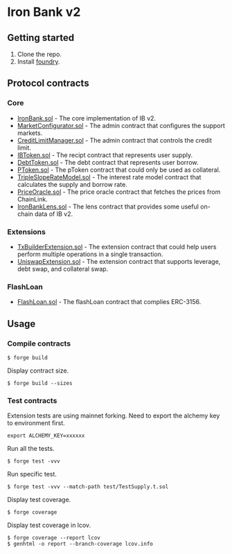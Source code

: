 # Iron Bank v2

## Getting started

1. Clone the repo.
2. Install [foundry](https://github.com/foundry-rs/foundry).

## Protocol contracts

### Core

- [IronBank.sol](https://github.com/ibdotxyz/ib-v2/blob/main/src/protocol/pool/IronBank.sol) - The core implementation of IB v2.
- [MarketConfigurator.sol](https://github.com/ibdotxyz/ib-v2/blob/main/src/protocol/pool/MarketConfigurator.sol) - The admin contract that configures the support markets.
- [CreditLimitManager.sol](https://github.com/ibdotxyz/ib-v2/blob/main/src/protocol/pool/CreditLimitManager.sol) - The admin contract that controls the credit limit.
- [IBToken.sol](https://github.com/ibdotxyz/ib-v2/blob/main/src/protocol/token/IBToken.sol) - The recipt contract that represents user supply.
- [DebtToken.sol](https://github.com/ibdotxyz/ib-v2/blob/main/src/protocol/token/DebtToken.sol) - The debt contract that represents user borrow.
- [PToken.sol](https://github.com/ibdotxyz/ib-v2/blob/main/src/protocol/token/PToken.sol) - The pToken contract that could only be used as collateral.
- [TripleSlopeRateModel.sol](https://github.com/ibdotxyz/ib-v2/blob/main/src/protocol/pool/interest-rate-model/TripleSlopeRateModel.sol) - The interest rate model contract that calculates the supply and borrow rate.
- [PriceOracle.sol](https://github.com/ibdotxyz/ib-v2/blob/main/src/protocol/oracle/PriceOracle.sol) - The price oracle contract that fetches the prices from ChainLink.
- [IronBankLens.sol](https://github.com/ibdotxyz/ib-v2/blob/main/src/protocol/lens/IronBankLens.sol) - The lens contract that provides some useful on-chain data of IB v2.

### Extensions

- [TxBuilderExtension.sol](https://github.com/ibdotxyz/ib-v2/blob/main/src/extensions/TxBuilderExtension.sol) - The extension contract that could help users perform multiple operations in a single transaction.
- [UniswapExtension.sol](https://github.com/ibdotxyz/ib-v2/blob/main/src/extensions/UniswapExtension.sol) - The extension contract that supports leverage, debt swap, and collateral swap.

### FlashLoan

- [FlashLoan.sol](https://github.com/ibdotxyz/ib-v2/blob/main/src/flashLoan/FlashLoan.sol) - The flashLoan contract that complies ERC-3156.

## Usage

### Compile contracts

```
$ forge build
```

Display contract size.

```
$ forge build --sizes
```

### Test contracts

Extension tests are using mainnet forking. Need to export the alchemy key to environment first.

```
export ALCHEMY_KEY=xxxxxx
```

Run all the tests.

```
$ forge test -vvv
```

Run specific test.

```
$ forge test -vvv --match-path test/TestSupply.t.sol
```

Display test coverage.

```
$ forge coverage
```

Display test coverage in lcov.

```
$ forge coverage --report lcov
$ genhtml -o report --branch-coverage lcov.info
```
